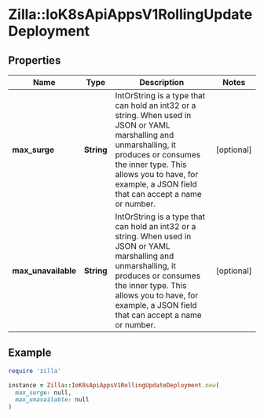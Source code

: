 # Zilla::IoK8sApiAppsV1RollingUpdateDeployment

## Properties

| Name | Type | Description | Notes |
| ---- | ---- | ----------- | ----- |
| **max_surge** | **String** | IntOrString is a type that can hold an int32 or a string.  When used in JSON or YAML marshalling and unmarshalling, it produces or consumes the inner type.  This allows you to have, for example, a JSON field that can accept a name or number. | [optional] |
| **max_unavailable** | **String** | IntOrString is a type that can hold an int32 or a string.  When used in JSON or YAML marshalling and unmarshalling, it produces or consumes the inner type.  This allows you to have, for example, a JSON field that can accept a name or number. | [optional] |

## Example

```ruby
require 'zilla'

instance = Zilla::IoK8sApiAppsV1RollingUpdateDeployment.new(
  max_surge: null,
  max_unavailable: null
)
```

